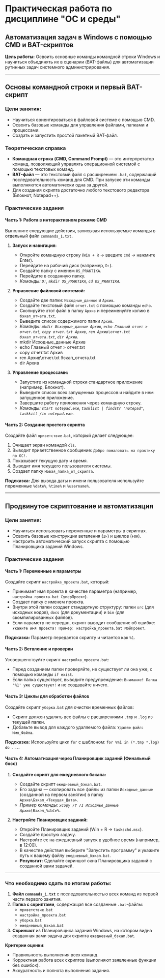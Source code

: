 # Практическая работа по дисциплине "ОС и среды"
## Автоматизация задач в Windows с помощью CMD и BAT-скриптов

**Цель работы:** Освоить основные команды командной строки Windows и научиться объединять их в сценарии (BAT-файлы) для автоматизации рутинных задач системного администрирования.

---

##  Основы командной строки и первый BAT-скрипт

### Цели занятия:
*   Научиться ориентироваться в файловой системе с помощью CMD.
*   Освоить базовые команды для управления файлами, папками и процессами.
*   Создать и запустить простой пакетный BAT-файл.

### Теоретическая справка
*   **Командная строка (CMD, Command Prompt)** — это интерпретатор команд, позволяющий управлять операционной системой с помощью текстовых команд.
*   **BAT-файл** — это текстовый файл с расширением `.bat`, содержащий последовательность команд для CMD. При запуске эти команды выполняются автоматически одна за другой.
*   Для создания скрипта достаточно любого текстового редактора (Блокнот, Notepad++).

### Практические задания

#### Часть 1: Работа в интерактивном режиме CMD

Выполните следующие действия, записывая используемые команды в отдельный файл `commands_1.txt`.

1.  **Запуск и навигация:**
    *   Откройте командную строку (`Win + R` -> введите `cmd` -> нажмите Enter).
    *   Перейдите на рабочий диск (например, `D:`).
    *   Создайте папку с именем `OS_PRAKTIKA`.
    *   Перейдите в созданную папку.
    *   *Команды: `D:`, `mkdir OS_PRAKTIKA`, `cd OS_PRAKTIKA`.*

2.  **Управление файловой системой:**
    *   Создайте две папки: `Исходные_данные` и `Архив`.
    *   Создайте текстовый файл `отчет.txt` с помощью команды `echo`.
    *   Скопируйте этот файл в папку `Архив` и переименуйте копию в `бэкап_отчета.txt`.
    *   Выведите список содержимого папки `Архив`.
    *   *Команды: `mkdir Исходные_данные Архив`, `echo Главный отчет > отчет.txt`, `copy отчет.txt Архив`, `ren Архив\отчет.txt бэкап_отчета.txt`, `dir Архив`.*
    *   mkdir Исходные_данные Архив
    *   echo Главный отчет > отчет.txt
    *   copy отчет.txt Архив
    *   ren Архив\отчет.txt бэкап_отчета.txt
    *   dir Архив
3.  **Управление процессами:**
    *   Запустите из командной строки стандартное приложение (например, Блокнот).
    *   Выведите список всех запущенных процессов и найдите в нем запущенное приложение.
    *   Завершите работу приложения через командную строку.
    *   *Команды: `start notepad.exe`, `tasklist | findstr "notepad"`, `taskkill /im notepad.exe`.*

#### Часть 2: Создание простого скрипта

Создайте файл `приветствие.bat`, который делает следующее:
1.  Очищает экран командой `cls`.
2.  Выводит приветственное сообщение: `Добро пожаловать на практику по ОС!`.
3.  Показывает текущую дату и время.
4.  Выводит имя текущего пользователя системы.
5.  Создает папку `Новая_папка_от_скрипта`.

**Подсказка:** Для вывода даты и имени пользователя используйте переменные `%date%`, `%time%` и `%username%`.

---

## Продвинутое скриптование и автоматизация

### Цели занятия:
*   Научиться использовать переменные и параметры в скриптах.
*   Освоить базовые конструкции ветвления (`IF`) и циклов (`FOR`).
*   Настроить автоматический запуск скрипта с помощью Планировщика заданий Windows.

### Практические задания

#### Часть 1: Переменные и параметры

Создайте скрипт `настройка_проекта.bat`, который:
*   Принимает имя проекта в качестве параметра (например, `настройка_проекта.bat СуперПроект`).
*   Создает папку с именем проекта.
*   Внутри этой папки создает стандартную структуру: папки `src` (для исходных кодов), `docs` (для документации) и `bin` (для скомпилированных файлов).
*   Если параметр не передан, скрипт выводит сообщение об ошибке: `Укажите имя проекта! Пример: настройка_проекта.bat МойПроект`.

**Подсказка:** Параметр передается скрипту и читается как `%1`.

#### Часть 2: Ветвление и проверки

Усовершенствуйте скрипт `настройка_проекта.bat`:
*   Перед созданием папки проверяйте, не существует ли она уже, с помощью команды `if exist`.
*   Если папка существует, выводите предупреждение: `Внимание! Папка '%1' уже существует!` и не создавайте ничего.

#### Часть 3: Циклы для обработки файлов

Создайте скрипт `уборка.bat` для очистки временных файлов:
*   Скрипт должен удалять все файлы с расширениями `.tmp` и `.log` из текущей папки.
*   Добавьте вывод для каждого удаляемого файла: `Удаляю файл: Имя_Файла`.

**Подсказка:** Используйте цикл `for` с шаблоном: `for %%i in (*.tmp *.log) do ...`.

#### Часть 4: Автоматизация через Планировщик заданий (Финальный босс)

1.  **Создайте скрипт для ежедневного бэкапа:**
    *   Создайте скрипт `ежедневный_бэкап.bat`.
    *   Его задача — скопировать все файлы из папки `Исходные_данные` (созданной на первом занятии) в папку `Архив\Бэкап_<Текущая_Дата>`.
    *   *Пример команды: `xcopy /Y /I Исходные_данные Архив\Бэкап_%date%`*.

2.  **Настройте Планировщик заданий:**
    *   Откройте Планировщик заданий (Win + R -> `taskschd.msc`).
    *   Создайте простую задачу.
    *   Настройте ее на ежедневный запуск в удобное время (например, в 12:00).
    *   В качестве действия выберите "Запустить программу" и укажите путь к вашему файлу `ежедневный_бэкап.bat`.
    *   **Результат:** Сделайте скриншот окна Планировщика заданий с созданной вами задачей.

---

### Что необходимо сдать по итогам работы:

1.  **Файл `commands_1.txt`** с последовательностью всех команд из первой части первого занятия.
2.  **Папка с скриптами**, содержащая все созданные `.bat`-файлы:
    *   `приветствие.bat`
    *   `настройка_проекта.bat`
    *   `уборка.bat`
    *   `ежедневный_бэкап.bat`
3.  **Скриншот** из Планировщика заданий Windows, на котором видна созданная вами задача для скрипта `ежедневный_бэкап.bat`.

**Критерии оценки:**
*   Правильность выполнения всех команд.
*   Корректная работа всех скриптов (выполняют заявленные функции без ошибок).
*   Аккуратность и полнота выполнения задания.
